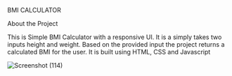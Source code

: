 BMI CALCULATOR


About the Project

This is Simple BMI Calculator with a responsive UI. It is a simply takes two inputs height and weight. Based on the provided input the project returns a calculated BMI for the user. It is built using HTML, CSS and Javascript


![Screenshot (114)](https://github.com/Alwazf99/BMI_Calculator/assets/130221112/45f83b74-8906-45b5-8703-30a8e6a69d74)
